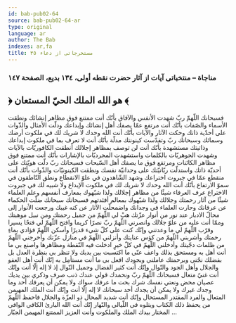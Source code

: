 ```yaml
---
id: bab-pub02-64
source: bab-pub02-64-ar
type: original
language: ar
author: The Bab
indexes: ar,fa
title: مستخرجاتى از دعاء ۳٥
---
```

### مناجاة – منتخباتى آيات از آثار حضرت نقطه أولى، ۱۳٤ بديع، الصفحة ۱٤۷

## ﴿ هو الله الملك الحيّ المستعان ﴾

فسبحانك اللّهمّ ربّ شهدت الأنفس والآفاق بأنّك أنت ممتنع فوق مظاهر إنشائك ونطقت الأسماء والصّفات بأنّك أنت مرتفع عمّا يصفك أهل إنشائك وإبداعك ودلّت الأمثال والذّوات على أحدّية ذاتك وحكت الآثار والآيات بأنّك أنت الله وحدك لا شريك لك في ملكوت أرضك وسمائك وسبحانك ربّ وتقدّست كينونتك مدلّة بأنّك أنت لا تعرف بما في ملكوت إبداعك وذاتيتك مستشهدة بأنّك أنت لن توصف بمظاهر إجلالك أنطقت الكافوريّات بالآيات وشهدت الجوهريّات بالكلمات واستشهدت المجرديّات بالإشارات بأنّك أنت ممتنع فوق مظاهر الكائنات ومرتفع فوق ما يصفك أهل السّبحات فسبحانك ربّ دلّت هويّتك على أحديّة ذاتك واستدلّت ربّانيّتك على وحدانيّة نفسك ونطقت الكينونيّات والذّوات بأنّك أنت منقطع عمّا في جبروت اختراعك وشهد الشّاهدون في علوّ الانقطاع ونطق النّاطقون في سموّ الارتفاع بأنّك أنت الله وحدك لا شريك لك في ملكوت الإبداع ولا شبيه لك في جبروت الاختراع عرف العرفاء شيئًا من مظاهر إجلالك ولذا شبّهوك بمعارف أنفسهم وعلم العلماء شيئًا من آثار رحمتك وجلالك ولذا شبّهوك بمعالم أفئدتهم فسبحانك سبحانك ضلّت الحكماء عن عرفانك وحارت العلماء في وجدانك واضمحلّت الآثار عن كنه غيبك ورجعت الأنوار إلى محالّ الادبار عند نور من أنوار عزّتك هبْ لي اللّهمّ من جميل رحمتك ومن نبيل موهبتك وممّا أنت عليه من علوّ جلالك وانصرني اللّهمّ ربّ نصرًا كريما وافتح اللّهمّ لي فتحًا يسيرا وقرّب اللّهمّ لي ما وعدتني وإنّك كنت على كلّ شيء قديرًا وأسكن اللّهمّ فؤادي بماءِ رحمتك وأشربني اللّهمّ من كؤس عنايتك وأنزلني اللّهمّ في منازل عزّتك وأخرجني اللّهمّ من ظلمات دجّيتك وأدخلني اللّهمّ في كلّ خيرٍ ادخلت فيه النّقطة ومظاهرها واصنع بي ما أنت أهل به ومستحق بذلك واعف عنّي ما اكتسبت بين يديك ولا تنظر بي بنظرة العدل بل بفضلك نجّني وبرحمتك عاملني وبجودك افعل بي ما أنت مستأمِل به إنّك أنت أهل العفو والجلال وأهل الجود والنّوال وإنّك أنت كثير الفضال وجميل النّوال إذ لا إله إلّا أنت وإنّك أنت غنيّ متعال فسبحانك اللّهمّ ربّ ونحمدك قولي عندك ذنب صرف وذكري بين يديك عصيان محض ونعتي نفسك شرك بحت ما عرفك سواك ولا يمكن أن يعرفك أحد وما وجدك غيرك ولا يمكن أن يجدك أحد سبحانك لا إله إلّا أنت وإنّك أنت الملك المهيمن المتعال والفرد المقتدر المستحال وإنّك أنت شديد المحال ذو العزّة والجلال فاحفظ اللّهمّ من يحفظ ذلك الكتاب ويتلوه في اللّيالي والنّهار إنّك أنت الله البارئ الكافي الوافي المختار بيدك الملك والملكوت وأنت العزيز الممتنع المهيمن الجبّار ...